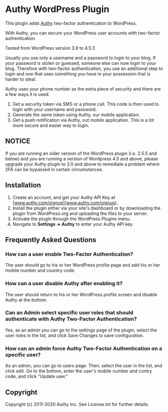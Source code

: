 # Authy WordPress Plugin

This plugin adds [Authy](http://www.authy.com) two-factor authentication to WordPress.

With Authy, you can secure your WordPress user accounts with two-factor authentication.

Tested from WordPress version 3.9 to 4.5.3

Usually you use only a username and a password to login to your blog. If your password is stolen or guessed, someone else can now login to your blog. Therefore with two-factor authentication, you use an additional step to login and one that uses something you have in your possession that is harder to steal.

Authy uses your phone number as the extra piece of security and there are a few ways it is used.

1. Get a security token via SMS or a phone call. This code is then used to login with your username and password.
2. Generate the same token using Authy, our mobile application.
3. Get a push notification via Authy, out mobile application. This is a lot more secure and easier way to login.

## NOTICE
If you are running an older version of the WordPress plugin (i.e. 2.5.5 and below) and you are running a version of Wordpress 4.5 and above, please upgrade your Authy plugin to 3.0 and above to remediate a problem where 2FA can be bypassed in certain circumstances.


## Installation

1. Create an account, and get your Authy API Key at [www.authy.com/signup](www.authy.com/signup).
2. Install the plugin either via your site's dashboard or by downloading the plugin from WordPress.org and uploading the files to your server.
3. Activate the plugin through the WordPress Plugins menu.
4. Navigate to **Settings -> Authy** to enter your Authy API key.


## Frequently Asked Questions

### How can a user enable Two-Factor Authentication?

The user should go to his or her WordPress profile page and add his or her mobile number and country code.

### How can a user disable Authy after enabling it?

The user should return to his or her WordPress profile screen and disable Authy at the bottom.

### Can an Admin select specific user roles that should authenticate with Authy Two-Factor Authentication?

Yes, as an admin you can go to the settings page of the plugin, select the user roles in the list, and click Save Changes to save configuration.

### How can an admin force Authy Two-Factor Authentication on a specific user?

As an admin, you can go to users page. Then, select the user in the list, and click edit. Go to the bottom, enter the user's mobile number and contry code, and click "Update user."

## Copyright
 
Copyright (c) 2011-2020 Authy Inc. See License.txt for further details.
